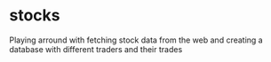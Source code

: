 # stocks
Playing arround with fetching stock data from the web and creating a database with different traders and their trades
